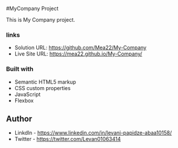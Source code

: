 #MyCompany Project

This is My Company project.


 ### links
  
- Solution URL: https://github.com/Mea22/My-Company
- Live Site URL: https://mea22.github.io/My-Company/

### Built with

- Semantic HTML5 markup
- CSS custom properties
- JavaScript
- Flexbox

## Author

- LinkdIn - https://www.linkedin.com/in/levani-papidze-abaa10158/
- Twitter - https://twitter.com/Levan01063414
